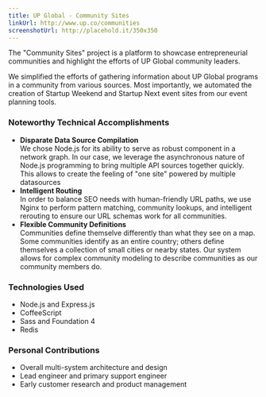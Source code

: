 ```yaml
---
title: UP Global - Community Sites
linkUrl: http://www.up.co/communities
screenshotUrl: http://placehold.it/350x350
---
```


The "Community Sites" project is a platform to showcase entrepreneurial
communities and highlight the efforts of UP Global community leaders.

We simplified the efforts of gathering information about UP Global
programs in a community from various sources. Most importantly,
we automated the creation of Startup Weekend and Startup Next
event sites from our event planning tools.

### Noteworthy Technical Accomplishments

* **Disparate Data Source Compilation**  <br>
We chose Node.js for its ability to serve as robust component
in a network graph. In our case, we leverage the asynchronous nature of
Node.js programming to bring multiple API sources together quickly. This allows
to create the feeling of "one site" powered by multiple datasources
* **Intelligent Routing**  <br>
In order to balance SEO needs with human-friendly URL paths, we use Nginx to
perform pattern matching, community lookups, and intelligent rerouting to ensure
our URL schemas work for all communities.
* **Flexible Community Definitions**   <br>
Communities define themselve differently than what they see on a map. Some
communities identify as an entire country; others define themselves a collection
of small cities or nearby states.
Our system allows for complex community modeling to describe communities as
our community members do.

### Technologies Used

* Node.js and Express.js
* CoffeeScript
* Sass and Foundation 4
* Redis

### Personal Contributions

* Overall multi-system architecture and design
* Lead engineer and primary support engineer
* Early customer research and product management
